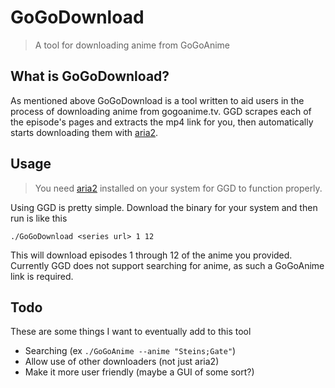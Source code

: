 
# GoGoDownload
> A tool for downloading anime from GoGoAnime
## What is GoGoDownload?
As mentioned above GoGoDownload is a tool written to aid users in the process of downloading anime from gogoanime.tv. GGD scrapes each of the episode's pages and extracts the mp4 link for you, then automatically starts downloading them with [aria2](https://aria2.github.io/).
## Usage
> You need [aria2](https://aria2.github.io/) installed on your system for GGD to function properly.

Using GGD is pretty simple. Download the binary for your system and then run is like this
```
./GoGoDownload <series url> 1 12
```
This will download episodes 1 through 12 of the anime you provided. Currently GGD does not support searching for anime, as such a GoGoAnime link is required.
## Todo
These are some things I want to eventually add to this tool
* Searching (ex `./GoGoAnime --anime "Steins;Gate"`)
* Allow use of other downloaders (not just aria2)
* Make it more user friendly (maybe a GUI of some sort?)
